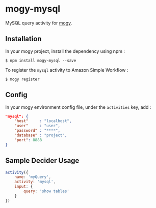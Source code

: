 # mogy-mysql

MySQL query activity for [mogy](https://github.com/neyric/mogy).

## Installation

In your mogy project, install the dependency using npm :

    $ npm install mogy-mysql --save

To register the `mysql` activity to Amazon Simple Workflow :

    $ mogy register

## Config

In your mogy environment config file, under the `activities` key, add :

````json
"mysql": {
    "host"     : "localhost",
    "user"     : "user",
    "password" : "****",
    "database" : "project",
    "port": 8888
}
````

## Sample Decider Usage

````javascript
activity({
    name: 'myQuery',
    activity: 'mysql',
    input: {
        query: 'show tables'
    }
})
````
